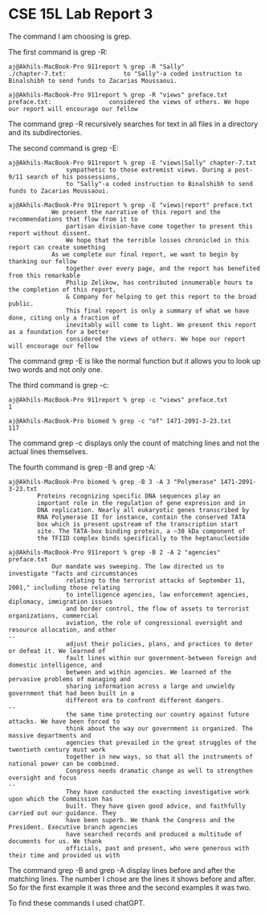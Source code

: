 # CSE 15L Lab Report 3

The command I am choosing is grep. 

The first command is grep -R: 
``` 
aj@Akhils-MacBook-Pro 911report % grep -R "Sally"        
./chapter-7.txt:                to "Sally"-a coded instruction to Binalshibh to send funds to Zacarias Moussaoui.
```
```
aj@Akhils-MacBook-Pro 911report % grep -R "views" preface.txt
preface.txt:                considered the views of others. We hope our report will encourage our fellow
```
The command grep -R recursively searches for text in all files in a directory and its subdirectories. 

The second command is grep -E:
```
aj@Akhils-MacBook-Pro 911report % grep -E "views|Sally" chapter-7.txt
                sympathetic to those extremist views. During a post-9/11 search of his possessions,
                to "Sally"-a coded instruction to Binalshibh to send funds to Zacarias Moussaoui.
```
```
aj@Akhils-MacBook-Pro 911report % grep -E "views|report" preface.txt
            We present the narrative of this report and the recommendations that flow from it to
                partisan division-have come together to present this report without dissent.
                We hope that the terrible losses chronicled in this report can create something
            As we complete our final report, we want to begin by thanking our fellow
                together over every page, and the report has benefited from this remarkable
                Philip Zelikow, has contributed innumerable hours to the completion of this report,
                & Company for helping to get this report to the broad public.
                This final report is only a summary of what we have done, citing only a fraction of
                inevitably will come to light. We present this report as a foundation for a better
                considered the views of others. We hope our report will encourage our fellow
```
The command grep -E is like the normal function but it allows you to look up two words and not only one. 

The third command is grep -c: 
```
aj@Akhils-MacBook-Pro 911report % grep -c "views" preface.txt
1
```
```
aj@Akhils-MacBook-Pro biomed % grep -c "of" 1471-2091-3-23.txt
117
```
The command grep -c displays only the count of matching lines and not the actual lines themselves. 

The fourth command is grep -B and grep -A: 
```
aj@Akhils-MacBook-Pro biomed % grep -B 3 -A 3 "Polymerase" 1471-2091-3-23.txt
        Proteins recognizing specific DNA sequences play an
        important role in the regulation of gene expression and in
        DNA replication. Nearly all eukaryotic genes transcribed by
        RNA Polymerase II for instance, contain the conserved TATA
        box which is present upstream of the transcription start
        site. The TATA-box binding protein, a ~30 kDa component of
        the TFIID complex binds specifically to the heptanucleotide
```
```
aj@Akhils-MacBook-Pro 911report % grep -B 2 -A 2 "agencies" preface.txt      
            Our mandate was sweeping. The law directed us to investigate "facts and circumstances
                relating to the terrorist attacks of September 11, 2001," including those relating
                to intelligence agencies, law enforcement agencies, diplomacy, immigration issues
                and border control, the flow of assets to terrorist organizations, commercial
                aviation, the role of congressional oversight and resource allocation, and other
--
                adjust their policies, plans, and practices to deter or defeat it. We learned of
                fault lines within our government-between foreign and domestic intelligence, and
                between and within agencies. We learned of the pervasive problems of managing and
                sharing information across a large and unwieldy government that had been built in a
                different era to confront different dangers.
--
                the same time protecting our country against future attacks. We have been forced to
                think about the way our government is organized. The massive departments and
                agencies that prevailed in the great struggles of the twentieth century must work
                together in new ways, so that all the instruments of national power can be combined.
                Congress needs dramatic change as well to strengthen oversight and focus
--
                They have conducted the exacting investigative work upon which the Commission has
                built. They have given good advice, and faithfully carried out our guidance. They
                have been superb. We thank the Congress and the President. Executive branch agencies
                have searched records and produced a multitude of documents for us. We thank
                officials, past and present, who were generous with their time and provided us with
```
The command grep -B and grep -A display lines before and after the matching lines. The number I chose are the lines it shows before and after.
So for the first example it was three and the second examples it was two. 


To find these commands I used chatGPT. 
